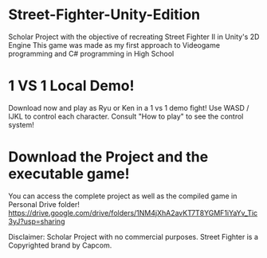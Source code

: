 # Street-Fighter-Unity-Edition
Scholar Project with the objective of recreating Street Fighter II in Unity's 2D Engine
This game was made as my first approach to Videogame programming and C# programming in High School

# 1 VS 1 Local Demo!
Download now and play as Ryu or Ken in a 1 vs 1 demo fight! Use WASD / IJKL to control each character.
Consult "How to play" to see the control system! 

# Download the Project and the executable game! 

You can access the complete project as well as the compiled game in Personal Drive folder! 
https://drive.google.com/drive/folders/1NM4jXhA2avKT7T8YGMF1iYaYv_Tic3yJ?usp=sharing


Disclaimer: Scholar Project with no commercial purposes.  Street Fighter is a Copyrighted brand by Capcom.

